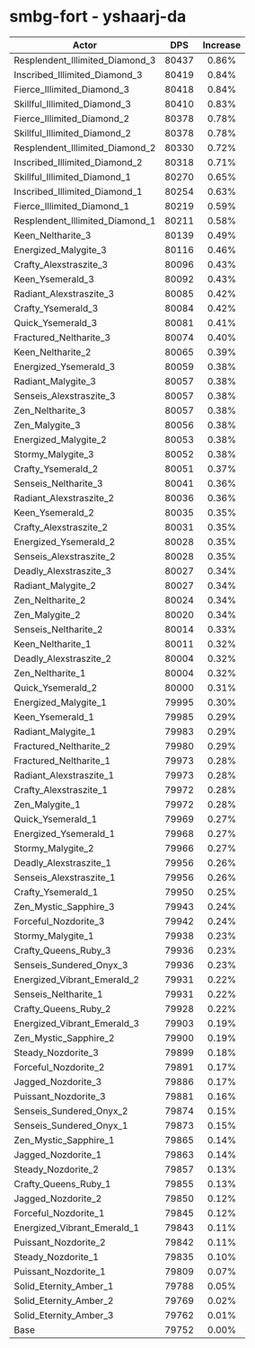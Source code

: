 # smbg-fort - yshaarj-da
| Actor | DPS | Increase |
|---|:---:|:---:|
|Resplendent_Illimited_Diamond_3|80437|0.86%|
|Inscribed_Illimited_Diamond_3|80419|0.84%|
|Fierce_Illimited_Diamond_3|80418|0.84%|
|Skillful_Illimited_Diamond_3|80410|0.83%|
|Fierce_Illimited_Diamond_2|80378|0.78%|
|Skillful_Illimited_Diamond_2|80378|0.78%|
|Resplendent_Illimited_Diamond_2|80330|0.72%|
|Inscribed_Illimited_Diamond_2|80318|0.71%|
|Skillful_Illimited_Diamond_1|80270|0.65%|
|Inscribed_Illimited_Diamond_1|80254|0.63%|
|Fierce_Illimited_Diamond_1|80219|0.59%|
|Resplendent_Illimited_Diamond_1|80211|0.58%|
|Keen_Neltharite_3|80139|0.49%|
|Energized_Malygite_3|80116|0.46%|
|Crafty_Alexstraszite_3|80096|0.43%|
|Keen_Ysemerald_3|80092|0.43%|
|Radiant_Alexstraszite_3|80085|0.42%|
|Crafty_Ysemerald_3|80084|0.42%|
|Quick_Ysemerald_3|80081|0.41%|
|Fractured_Neltharite_3|80074|0.40%|
|Keen_Neltharite_2|80065|0.39%|
|Energized_Ysemerald_3|80059|0.38%|
|Radiant_Malygite_3|80057|0.38%|
|Senseis_Alexstraszite_3|80057|0.38%|
|Zen_Neltharite_3|80057|0.38%|
|Zen_Malygite_3|80056|0.38%|
|Energized_Malygite_2|80053|0.38%|
|Stormy_Malygite_3|80052|0.38%|
|Crafty_Ysemerald_2|80051|0.37%|
|Senseis_Neltharite_3|80041|0.36%|
|Radiant_Alexstraszite_2|80036|0.36%|
|Keen_Ysemerald_2|80035|0.35%|
|Crafty_Alexstraszite_2|80031|0.35%|
|Energized_Ysemerald_2|80028|0.35%|
|Senseis_Alexstraszite_2|80028|0.35%|
|Deadly_Alexstraszite_3|80027|0.34%|
|Radiant_Malygite_2|80027|0.34%|
|Zen_Neltharite_2|80024|0.34%|
|Zen_Malygite_2|80020|0.34%|
|Senseis_Neltharite_2|80014|0.33%|
|Keen_Neltharite_1|80011|0.32%|
|Deadly_Alexstraszite_2|80004|0.32%|
|Zen_Neltharite_1|80004|0.32%|
|Quick_Ysemerald_2|80000|0.31%|
|Energized_Malygite_1|79995|0.30%|
|Keen_Ysemerald_1|79985|0.29%|
|Radiant_Malygite_1|79983|0.29%|
|Fractured_Neltharite_2|79980|0.29%|
|Fractured_Neltharite_1|79973|0.28%|
|Radiant_Alexstraszite_1|79973|0.28%|
|Crafty_Alexstraszite_1|79972|0.28%|
|Zen_Malygite_1|79972|0.28%|
|Quick_Ysemerald_1|79969|0.27%|
|Energized_Ysemerald_1|79968|0.27%|
|Stormy_Malygite_2|79966|0.27%|
|Deadly_Alexstraszite_1|79956|0.26%|
|Senseis_Alexstraszite_1|79956|0.26%|
|Crafty_Ysemerald_1|79950|0.25%|
|Zen_Mystic_Sapphire_3|79943|0.24%|
|Forceful_Nozdorite_3|79942|0.24%|
|Stormy_Malygite_1|79938|0.23%|
|Crafty_Queens_Ruby_3|79936|0.23%|
|Senseis_Sundered_Onyx_3|79936|0.23%|
|Energized_Vibrant_Emerald_2|79931|0.22%|
|Senseis_Neltharite_1|79931|0.22%|
|Crafty_Queens_Ruby_2|79928|0.22%|
|Energized_Vibrant_Emerald_3|79903|0.19%|
|Zen_Mystic_Sapphire_2|79900|0.19%|
|Steady_Nozdorite_3|79899|0.18%|
|Forceful_Nozdorite_2|79891|0.17%|
|Jagged_Nozdorite_3|79886|0.17%|
|Puissant_Nozdorite_3|79881|0.16%|
|Senseis_Sundered_Onyx_2|79874|0.15%|
|Senseis_Sundered_Onyx_1|79873|0.15%|
|Zen_Mystic_Sapphire_1|79865|0.14%|
|Jagged_Nozdorite_1|79863|0.14%|
|Steady_Nozdorite_2|79857|0.13%|
|Crafty_Queens_Ruby_1|79855|0.13%|
|Jagged_Nozdorite_2|79850|0.12%|
|Forceful_Nozdorite_1|79845|0.12%|
|Energized_Vibrant_Emerald_1|79843|0.11%|
|Puissant_Nozdorite_2|79842|0.11%|
|Steady_Nozdorite_1|79835|0.10%|
|Puissant_Nozdorite_1|79809|0.07%|
|Solid_Eternity_Amber_1|79788|0.05%|
|Solid_Eternity_Amber_2|79769|0.02%|
|Solid_Eternity_Amber_3|79762|0.01%|
|Base|79752|0.00%|
